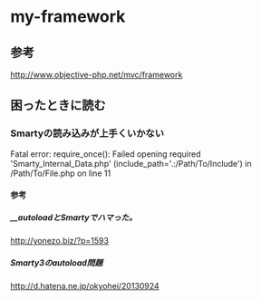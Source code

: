 # my-framework

## 参考
http://www.objective-php.net/mvc/framework

## 困ったときに読む
### Smartyの読み込みが上手くいかない
Fatal error: require_once(): Failed opening required 'Smarty_Internal_Data.php' (include_path='.:/Path/To/Include') in /Path/To/File.php on line 11

#### 参考
##### __autoloadとSmartyでハマった。
http://yonezo.biz/?p=1593

##### Smarty3のautoload問題
http://d.hatena.ne.jp/okyohei/20130924


